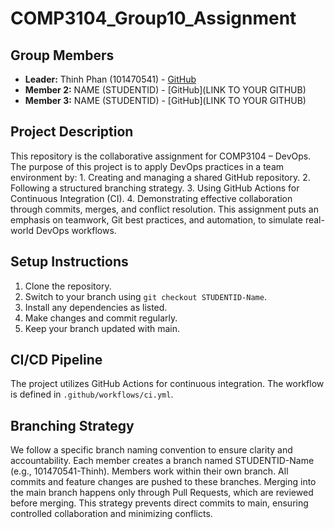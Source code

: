 # COMP3104_Group10_Assignment

## Group Members
- **Leader:** Thinh Phan (101470541) - [GitHub](https://github.com/ttphan23)
- **Member 2:** NAME (STUDENTID) - [GitHub](LINK TO YOUR GITHUB)
- **Member 3:**  NAME (STUDENTID) - [GitHub](LINK TO YOUR GITHUB)

## Project Description
This repository is the collaborative assignment for COMP3104 – DevOps.
The purpose of this project is to apply DevOps practices in a team environment by:
    1. Creating and managing a shared GitHub repository.
    2. Following a structured branching strategy.
    3. Using GitHub Actions for Continuous Integration (CI).
    4. Demonstrating effective collaboration through commits, merges, and conflict resolution.
This assignment puts an emphasis on teamwork, Git best practices, and automation, to simulate real-world DevOps workflows.

## Setup Instructions
1. Clone the repository.
2. Switch to your branch using `git checkout STUDENTID-Name`.
3. Install any dependencies as listed.
4. Make changes and commit regularly.
5. Keep your branch updated with main.

## CI/CD Pipeline
The project utilizes GitHub Actions for continuous integration. The workflow is defined
in `.github/workflows/ci.yml`.

## Branching Strategy
We follow a specific branch naming convention to ensure clarity and accountability.
Each member creates a branch named STUDENTID-Name (e.g., 101470541-Thinh).
Members work within their own branch.
All commits and feature changes are pushed to these branches.
Merging into the main branch happens only through Pull Requests, which are reviewed before merging.
This strategy prevents direct commits to main, ensuring controlled collaboration and minimizing conflicts.